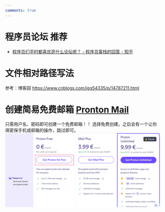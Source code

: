 ```yaml
---
comments: true
---
```


# 程序员论坛 推荐

- [程序员们平时都喜欢逛什么论坛呢？ - 程序员客栈的回答 - 知乎](https://www.zhihu.com/question/27145069/answer/672914885)  

# 文件相对路径写法
参考：博客园 <https://www.cnblogs.com/jgg54335/p/14787211.html>

# 创建简易免费邮箱 [Pronton Mail](https://proton.me/mail/pricing)
只需用户名、密码即可创建一个免费邮箱！！
选择免费创建。之后会有一个让你填密保手机或邮箱的操作，跳过即可。  
![1.png](../images/prontonMail/1.png "选择free创建邮箱")




